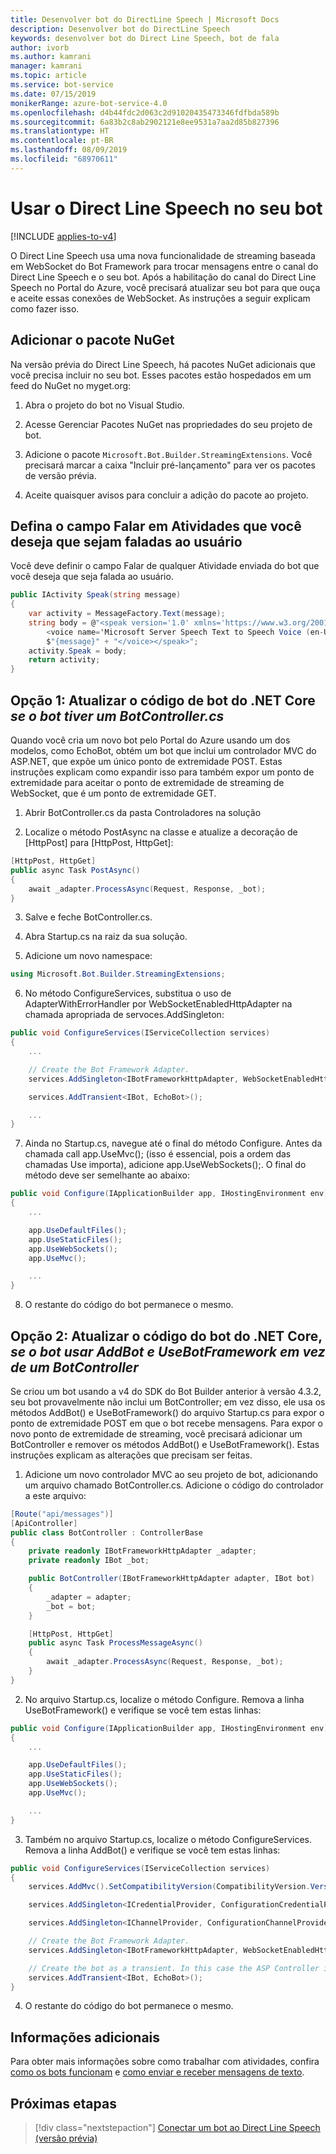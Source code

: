 ```yaml
---
title: Desenvolver bot do DirectLine Speech | Microsoft Docs
description: Desenvolver bot do DirectLine Speech
keywords: desenvolver bot do Direct Line Speech, bot de fala
author: ivorb
ms.author: kamrani
manager: kamrani
ms.topic: article
ms.service: bot-service
ms.date: 07/15/2019
monikerRange: azure-bot-service-4.0
ms.openlocfilehash: d4b44fdc2d063c2d91020435473346fdfbda589b
ms.sourcegitcommit: 6a83b2c8ab2902121e8ee9531a7aa2d85b827396
ms.translationtype: HT
ms.contentlocale: pt-BR
ms.lasthandoff: 08/09/2019
ms.locfileid: "68970611"
---
```

# <a name="use-direct-line-speech-in-your-bot"></a>Usar o Direct Line Speech no seu bot

[!INCLUDE [applies-to-v4](includes/applies-to.md)]

O Direct Line Speech usa uma nova funcionalidade de streaming baseada em WebSocket do Bot Framework para trocar mensagens entre o canal do Direct Line Speech e o seu bot. Após a habilitação do canal do Direct Line Speech no Portal do Azure, você precisará atualizar seu bot para que ouça e aceite essas conexões de WebSocket. As instruções a seguir explicam como fazer isso.

## <a name="add-the-nuget-package"></a>Adicionar o pacote NuGet
Na versão prévia do Direct Line Speech, há pacotes NuGet adicionais que você precisa incluir no seu bot. Esses pacotes estão hospedados em um feed do NuGet no myget.org:
1.  Abra o projeto do bot no Visual Studio.

2.  Acesse Gerenciar Pacotes NuGet nas propriedades do seu projeto de bot.

3.  Adicione o pacote `Microsoft.Bot.Builder.StreamingExtensions`. Você precisará marcar a caixa "Incluir pré-lançamento" para ver os pacotes de versão prévia.

4.  Aceite quaisquer avisos para concluir a adição do pacote ao projeto.

## <a name="set-the-speak-field-on-activities-you-want-spoken-to-the-user"></a>Defina o campo Falar em Atividades que você deseja que sejam faladas ao usuário
Você deve definir o campo Falar de qualquer Atividade enviada do bot que você deseja que seja falada ao usuário. 

```cs
public IActivity Speak(string message)
{
    var activity = MessageFactory.Text(message);
    string body = @"<speak version='1.0' xmlns='https://www.w3.org/2001/10/synthesis' xml:lang='en-US'>
        <voice name='Microsoft Server Speech Text to Speech Voice (en-US, JessaNeural)'>" +
        $"{message}" + "</voice></speak>";
    activity.Speak = body;
    return activity;
}
```

## <a name="option-1-update-your-net-core-bot-code-_if-your-bot-has-a-botcontrollercs_"></a>Opção 1: Atualizar o código de bot do .NET Core _se o bot tiver um BotController.cs_
Quando você cria um novo bot pelo Portal do Azure usando um dos modelos, como EchoBot, obtém um bot que inclui um controlador MVC do ASP.NET, que expõe um único ponto de extremidade POST. Estas instruções explicam como expandir isso para também expor um ponto de extremidade para aceitar o ponto de extremidade de streaming de WebSocket, que é um ponto de extremidade GET.
1.  Abrir BotController.cs da pasta Controladores na solução

2.  Localize o método PostAsync na classe e atualize a decoração de [HttpPost] para [HttpPost, HttpGet]:
```cs
[HttpPost, HttpGet]
public async Task PostAsync()
{ 
    await _adapter.ProcessAsync(Request, Response, _bot);
}
```

3.  Salve e feche BotController.cs.

4.  Abra Startup.cs na raiz da sua solução.

5.  Adicione um novo namespace:

```cs
using Microsoft.Bot.Builder.StreamingExtensions;
```

6.  No método ConfigureServices, substitua o uso de AdapterWithErrorHandler por WebSocketEnabledHttpAdapter na chamada apropriada de servoces.AddSingleton:

```cs
public void ConfigureServices(IServiceCollection services)
{
    ...    

    // Create the Bot Framework Adapter.
    services.AddSingleton<IBotFrameworkHttpAdapter, WebSocketEnabledHttpAdapter>();

    services.AddTransient<IBot, EchoBot>();

    ...
}
```

7. Ainda no Startup.cs, navegue até o final do método Configure. Antes da chamada call app.UseMvc(); (isso é essencial, pois a ordem das chamadas Use importa), adicione app.UseWebSockets();. O final do método deve ser semelhante ao abaixo:

```cs
public void Configure(IApplicationBuilder app, IHostingEnvironment env)
{
    ...

    app.UseDefaultFiles();
    app.UseStaticFiles();
    app.UseWebSockets();
    app.UseMvc();

    ...
}
```

8.  O restante do código do bot permanece o mesmo.

## <a name="option-2-update-your-net-core-bot-code-_if-your-bot-uses-addbot-and-usebotframework-instead-of-a-botcontroller_"></a>Opção 2: Atualizar o código do bot do .NET Core, _se o bot usar AddBot e UseBotFramework em vez de um BotController_

Se criou um bot usando a v4 do SDK do Bot Builder anterior à versão 4.3.2, seu bot provavelmente não inclui um BotController; em vez disso, ele usa os métodos AddBot() e UseBotFramework() do arquivo Startup.cs para expor o ponto de extremidade POST em que o bot recebe mensagens. Para expor o novo ponto de extremidade de streaming, você precisará adicionar um BotController e remover os métodos AddBot() e UseBotFramework(). Estas instruções explicam as alterações que precisam ser feitas.

1.  Adicione um novo controlador MVC ao seu projeto de bot, adicionando um arquivo chamado BotController.cs. Adicione o código do controlador a este arquivo:

```cs
[Route("api/messages")]
[ApiController]
public class BotController : ControllerBase
{
    private readonly IBotFrameworkHttpAdapter _adapter;
    private readonly IBot _bot;

    public BotController(IBotFrameworkHttpAdapter adapter, IBot bot)
    {
        _adapter = adapter;
        _bot = bot;
    }

    [HttpPost, HttpGet]
    public async Task ProcessMessageAsync()
    {
        await _adapter.ProcessAsync(Request, Response, _bot);
    }
}
```
2.  No arquivo Startup.cs, localize o método Configure. Remova a linha UseBotFramework() e verifique se você tem estas linhas:

```cs
public void Configure(IApplicationBuilder app, IHostingEnvironment env)
{
    ...

    app.UseDefaultFiles();
    app.UseStaticFiles();
    app.UseWebSockets();
    app.UseMvc();

    ...
}
```

3.  Também no arquivo Startup.cs, localize o método ConfigureServices. Remova a linha AddBot() e verifique se você tem estas linhas:

```cs
public void ConfigureServices(IServiceCollection services)
{
    services.AddMvc().SetCompatibilityVersion(CompatibilityVersion.Version_2_1);

    services.AddSingleton<ICredentialProvider, ConfigurationCredentialProvider>();

    services.AddSingleton<IChannelProvider, ConfigurationChannelProvider>();

    // Create the Bot Framework Adapter.
    services.AddSingleton<IBotFrameworkHttpAdapter, WebSocketEnabledHttpAdapter>();

    // Create the bot as a transient. In this case the ASP Controller is expecting an IBot.
    services.AddTransient<IBot, EchoBot>();
}
```
4.  O restante do código do bot permanece o mesmo.

## <a name="additional-information"></a>Informações adicionais

Para obter mais informações sobre como trabalhar com atividades, confira [como os bots funcionam](v4sdk/bot-builder-basics.md) e [como enviar e receber mensagens de texto](v4sdk/bot-builder-howto-send-messages.md).

## <a name="next-steps"></a>Próximas etapas
> [!div class="nextstepaction"]
> [Conectar um bot ao Direct Line Speech (versão prévia)](./bot-service-channel-connect-directlinespeech.md)
